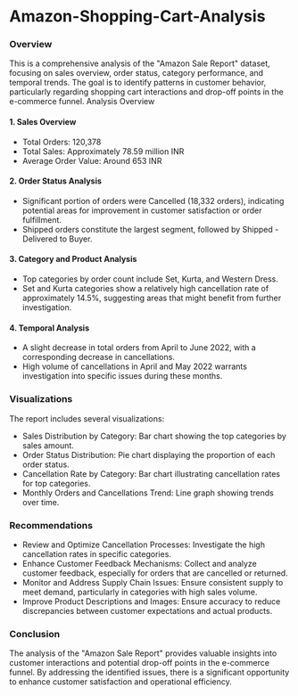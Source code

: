 # Amazon-Shopping-Cart-Analysis


### Overview

This is a comprehensive analysis of the "Amazon Sale Report" dataset, focusing on sales overview, order status, category performance, and temporal trends. The goal is to identify patterns in customer behavior, particularly regarding shopping cart interactions and drop-off points in the e-commerce funnel.
Analysis Overview


#### 1. Sales Overview
   
- Total Orders: 120,378
- Total Sales: Approximately 78.59 million INR
- Average Order Value: Around 653 INR

#### 2. Order Status Analysis
   
- Significant portion of orders were Cancelled (18,332 orders), indicating potential areas for improvement in customer satisfaction or order fulfillment.
- Shipped orders constitute the largest segment, followed by Shipped - Delivered to Buyer.


#### 3. Category and Product Analysis
   
- Top categories by order count include Set, Kurta, and Western Dress.
- Set and Kurta categories show a relatively high cancellation rate of approximately 14.5%, suggesting areas that might benefit from further investigation.


#### 4. Temporal Analysis
   
- A slight decrease in total orders from April to June 2022, with a corresponding decrease in cancellations.
- High volume of cancellations in April and May 2022 warrants investigation into specific issues during these months.


### Visualizations

The report includes several visualizations:

- Sales Distribution by Category: Bar chart showing the top categories by sales amount.
- Order Status Distribution: Pie chart displaying the proportion of each order status.
- Cancellation Rate by Category: Bar chart illustrating cancellation rates for top categories.
- Monthly Orders and Cancellations Trend: Line graph showing trends over time.


### Recommendations

- Review and Optimize Cancellation Processes: Investigate the high cancellation rates in specific categories.
- Enhance Customer Feedback Mechanisms: Collect and analyze customer feedback, especially for orders that are cancelled or returned.
- Monitor and Address Supply Chain Issues: Ensure consistent supply to meet demand, particularly in categories with high sales volume.
- Improve Product Descriptions and Images: Ensure accuracy to reduce discrepancies between customer expectations and actual products.


### Conclusion

The analysis of the "Amazon Sale Report" provides valuable insights into customer interactions and potential drop-off points in the e-commerce funnel. By addressing the identified issues, there is a significant opportunity to enhance customer satisfaction and operational efficiency.

